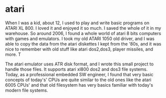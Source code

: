 # atari
When  I was a kid, about 12, I used to play and write basic programs on  ATARI XL 800. I loved it and enjoyed it so much. I saved the whole of it in my warehouse. So around 2006, I found a whole world of atari 8 bits computers with games and emulators. I took my old ATARI 1050 old driver, and I was able to copy the data from the atari diskettes  I kept from the '80s, and it was nice to remember with old stuff like atari dos2,dos3, player missiles, and more. T

The atari emulator uses ATR disk format, and I wrote this small project to handle those files. It supports atari xl800 dos2 and dos3 file systems. Today, as a professional embedded SW engineer, I found that very basic concepts of today's' CPUs are quite similar to the old ones like the atari 6005 CPUs' and that old filesystem has very basics familiar with today's modern file systems.


